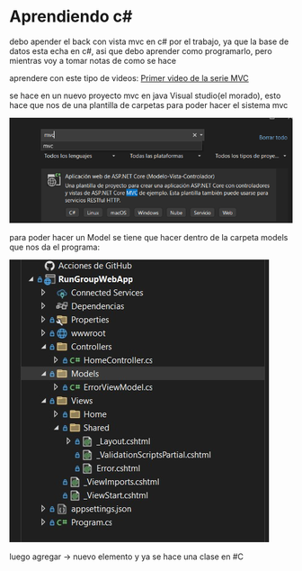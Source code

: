 # Aprendiendo c#

debo apender el back con vista mvc en c# por el trabajo, ya que la base de datos esta echa en c#, asi que debo aprender como programarlo, pero mientras voy a tomar notas de como se hace 

aprendere con este tipo de videos:
[Primer video de la serie MVC](https://www.youtube.com/watch?v=q2AcJmB03Io&list=PL82C6-O4XrHde_urqhKJHH-HTUfTK6siO)

se hace en un nuevo proyecto mvc en java Visual studio(el morado), esto hace que nos de una plantilla de carpetas para poder hacer el sistema mvc 

![Crear proyecto mvc](https://github.com/PinguinoTotal/Aprendizaje/blob/c%23/C%23/assets/crearMvc.jpg)


para poder hacer un Model se tiene que hacer dentro de la carpeta models que nos da el programa:

![Crear un modelo](https://github.com/PinguinoTotal/Aprendizaje/blob/c%23/C%23/assets/models.jpg)

luego agregar -> nuevo elemento y ya se hace una clase en #C